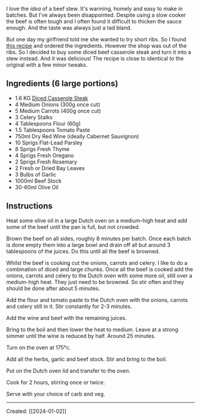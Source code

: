 I love the *idea* of a beef stew. It's warming, homely and easy to make in batches. But I've always been disappointed. Despite using a slow cooker the beef is often tough and I often found it difficult to thicken the sauce enough. And the taste was always just a tad bland.

But one day my girlfriend told me she wanted to try short ribs. So I found [this recipe](https://www.bonappetit.com/recipe/red-wine-braised-short-ribs) and ordered the ingredients. However the shop was out of the ribs. So I decided to buy some diced beef casserole steak and turn it into a stew instead. And it was delicious! The recipe is close to identical to the original with a few minor tweaks.

## Ingredients (6 large portions)

- 1.6 KG [Diced Casserole Steak](https://www.waitrose.com/ecom/products/duchy-organic-british-beef-diced-casserole-steak/810648-754863-754864)
- 4 Medium Onions (300g once cut)
- 5 Medium Carrots (400g once cut)
- 3 Celery Stalks
- 4 Tablespoons Flour (60g)
- 1.5 Tablespoons Tomato Paste
- 750ml Dry Red Wine (ideally Cabernet Sauvignon)
- 10 Sprigs Flat-Lead Parsley
- 8 Sprigs Fresh Thyme
- 4 Sprigs Fresh Oregano
- 2 Sprigs Fresh Rosemary
- 2 Fresh or Dried Bay Leaves
- 3 Bulbs of Garlic
- 1000ml Beef Stock
- 30-60ml Olive Oil

## Instructions

Heat some olive oil in a large Dutch oven on a medium-high heat and add some of the beef until the pan is full, but not crowded.

Brown the beef on all sides, roughly 8 minutes per batch. Once each batch is done empty them into a large bowl and drain off all but around 3 tablespoons of the juices. Do this until all the beef is browned.

Whilst the beef is cooking cut the onions, carrots and celery. I like to do a combination of diced and large chunks. Once all the beef is cooked add the onions, carrots and celery to the Dutch oven with some more oil, still over a medium-high heat. They just need to be browned. So stir often and they should be done after about 5 minutes.

Add the flour and tomato paste to the Dutch oven with the onions, carrots and celery still in it. Stir constantly for 2-3 minutes.

Add the wine and beef with the remaining juices.

Bring to the boil and then lower the heat to medium. Leave at a strong simmer until the wine is reduced by half. Around 25 minutes.

Turn on the oven at 175°c.

Add all the herbs, garlic and beef stock. Stir and bring to the boil.

Put on the Dutch oven lid and transfer to the oven.

Cook for 2 hours, stirring once or twice.

Serve with your choice of carb and veg.

***

Created: [[2024-01-02]]